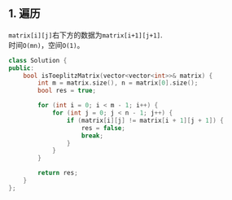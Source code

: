 ## 1. 遍历
`matrix[i][j]`右下方的数据为`matrix[i+1][j+1]`.  
时间`O(mn)`，空间`O(1)`。  
```cpp
class Solution {
public:
    bool isToeplitzMatrix(vector<vector<int>>& matrix) {
        int m = matrix.size(), n = matrix[0].size();
        bool res = true;

        for (int i = 0; i < m - 1; i++) {
            for (int j = 0; j < n - 1; j++) {
                if (matrix[i][j] != matrix[i + 1][j + 1]) {
                    res = false;
                    break;
                }
            }
        }

        return res;
    }
};
```
